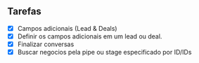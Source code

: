 ## Tarefas

- [X] Campos adicionais (Lead & Deals)
- [X] Definir os campos adicionais em um lead ou deal.
- [X] Finalizar conversas
- [X] Buscar negocios pela pipe ou stage especificado por ID/IDs
